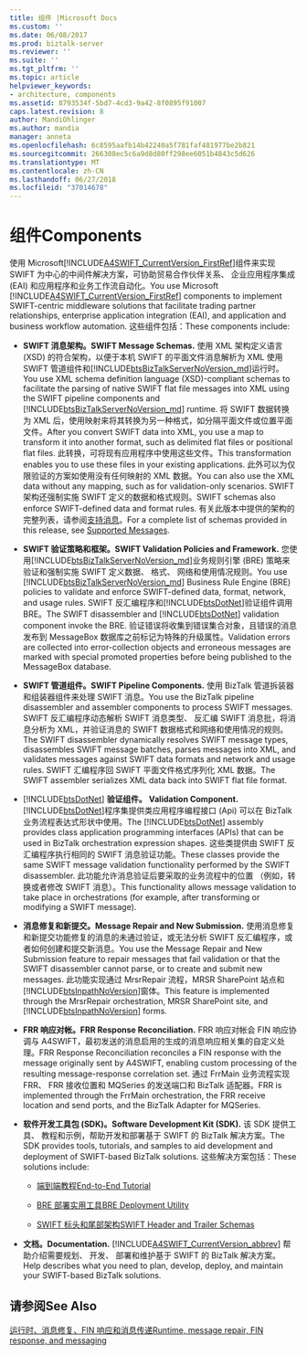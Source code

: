 ```yaml
---
title: 组件 |Microsoft Docs
ms.custom: ''
ms.date: 06/08/2017
ms.prod: biztalk-server
ms.reviewer: ''
ms.suite: ''
ms.tgt_pltfrm: ''
ms.topic: article
helpviewer_keywords:
- architecture, components
ms.assetid: 8793534f-5bd7-4cd3-9a42-8f0895f91007
caps.latest.revision: 8
author: MandiOhlinger
ms.author: mandia
manager: anneta
ms.openlocfilehash: 6c8595aafb14b42240a5f781faf481977be2b821
ms.sourcegitcommit: 266308ec5c6a9d8d80ff298ee6051b4843c5d626
ms.translationtype: MT
ms.contentlocale: zh-CN
ms.lasthandoff: 06/27/2018
ms.locfileid: "37014678"
---
```

# <a name="components"></a><span data-ttu-id="dd729-102">组件</span><span class="sxs-lookup"><span data-stu-id="dd729-102">Components</span></span>
<span data-ttu-id="dd729-103">使用 Microsoft[!INCLUDE[A4SWIFT_CurrentVersion_FirstRef](../../includes/a4swift-currentversion-firstref-md.md)]组件来实现 SWIFT 为中心的中间件解决方案，可协助贸易合作伙伴关系、 企业应用程序集成 (EAI) 和应用程序和业务工作流自动化。</span><span class="sxs-lookup"><span data-stu-id="dd729-103">You use Microsoft [!INCLUDE[A4SWIFT_CurrentVersion_FirstRef](../../includes/a4swift-currentversion-firstref-md.md)] components to implement SWIFT-centric middleware solutions that facilitate trading partner relationships, enterprise application integration (EAI), and application and business workflow automation.</span></span> <span data-ttu-id="dd729-104">这些组件包括：</span><span class="sxs-lookup"><span data-stu-id="dd729-104">These components include:</span></span>  
  
- <span data-ttu-id="dd729-105">**SWIFT 消息架构。**</span><span class="sxs-lookup"><span data-stu-id="dd729-105">**SWIFT Message Schemas.**</span></span> <span data-ttu-id="dd729-106">使用 XML 架构定义语言 (XSD) 的符合架构，以便于本机 SWIFT 的平面文件消息解析为 XML 使用 SWIFT 管道组件和[!INCLUDE[btsBizTalkServerNoVersion_md](../../includes/btsbiztalkservernoversion-md.md)]运行时。</span><span class="sxs-lookup"><span data-stu-id="dd729-106">You use XML schema definition language (XSD)-compliant schemas to facilitate the parsing of native SWIFT flat file messages into XML using the SWIFT pipeline components and [!INCLUDE[btsBizTalkServerNoVersion_md](../../includes/btsbiztalkservernoversion-md.md)] runtime.</span></span> <span data-ttu-id="dd729-107">将 SWIFT 数据转换为 XML 后，使用映射来将其转换为另一种格式，如分隔平面文件或位置平面文件。</span><span class="sxs-lookup"><span data-stu-id="dd729-107">After you convert SWIFT data into XML, you use a map to transform it into another format, such as delimited flat files or positional flat files.</span></span> <span data-ttu-id="dd729-108">此转换，可将现有应用程序中使用这些文件。</span><span class="sxs-lookup"><span data-stu-id="dd729-108">This transformation enables you to use these files in your existing applications.</span></span> <span data-ttu-id="dd729-109">此外可以为仅限验证的方案如使用没有任何映射的 XML 数据。</span><span class="sxs-lookup"><span data-stu-id="dd729-109">You can also use the XML data without any mapping, such as for validation-only scenarios.</span></span> <span data-ttu-id="dd729-110">SWIFT 架构还强制实施 SWIFT 定义的数据和格式规则。</span><span class="sxs-lookup"><span data-stu-id="dd729-110">SWIFT schemas also enforce SWIFT-defined data and format rules.</span></span> <span data-ttu-id="dd729-111">有关此版本中提供的架构的完整列表，请参阅[支持消息](../../adapters-and-accelerators/accelerator-swift/supported-messages.md)。</span><span class="sxs-lookup"><span data-stu-id="dd729-111">For a complete list of schemas provided in this release, see [Supported Messages](../../adapters-and-accelerators/accelerator-swift/supported-messages.md).</span></span>  
  
- <span data-ttu-id="dd729-112">**SWIFT 验证策略和框架。**</span><span class="sxs-lookup"><span data-stu-id="dd729-112">**SWIFT Validation Policies and Framework.**</span></span> <span data-ttu-id="dd729-113">您使用[!INCLUDE[btsBizTalkServerNoVersion_md](../../includes/btsbiztalkservernoversion-md.md)]业务规则引擎 (BRE) 策略来验证和强制实施 SWIFT 定义数据、 格式、 网络和使用情况规则。</span><span class="sxs-lookup"><span data-stu-id="dd729-113">You use [!INCLUDE[btsBizTalkServerNoVersion_md](../../includes/btsbiztalkservernoversion-md.md)] Business Rule Engine (BRE) policies to validate and enforce SWIFT-defined data, format, network, and usage rules.</span></span> <span data-ttu-id="dd729-114">SWIFT 反汇编程序和[!INCLUDE[btsDotNet](../../includes/btsdotnet-md.md)]验证组件调用 BRE。</span><span class="sxs-lookup"><span data-stu-id="dd729-114">The SWIFT disassembler and [!INCLUDE[btsDotNet](../../includes/btsdotnet-md.md)] validation component invoke the BRE.</span></span> <span data-ttu-id="dd729-115">验证错误将收集到错误集合对象，且错误的消息发布到 MessageBox 数据库之前标记为特殊的升级属性。</span><span class="sxs-lookup"><span data-stu-id="dd729-115">Validation errors are collected into error-collection objects and erroneous messages are marked with special promoted properties before being published to the MessageBox database.</span></span>  
  
- <span data-ttu-id="dd729-116">**SWIFT 管道组件。**</span><span class="sxs-lookup"><span data-stu-id="dd729-116">**SWIFT Pipeline Components.**</span></span> <span data-ttu-id="dd729-117">使用 BizTalk 管道拆装器和组装器组件来处理 SWIFT 消息。</span><span class="sxs-lookup"><span data-stu-id="dd729-117">You use the BizTalk pipeline disassembler and assembler components to process SWIFT messages.</span></span> <span data-ttu-id="dd729-118">SWIFT 反汇编程序动态解析 SWIFT 消息类型、 反汇编 SWIFT 消息批，将消息分析为 XML，并验证消息的 SWIFT 数据格式和网络和使用情况的规则。</span><span class="sxs-lookup"><span data-stu-id="dd729-118">The SWIFT disassembler dynamically resolves SWIFT message types, disassembles SWIFT message batches, parses messages into XML, and validates messages against SWIFT data formats and network and usage rules.</span></span> <span data-ttu-id="dd729-119">SWIFT 汇编程序回 SWIFT 平面文件格式序列化 XML 数据。</span><span class="sxs-lookup"><span data-stu-id="dd729-119">The SWIFT assembler serializes XML data back into SWIFT flat file format.</span></span>  
  
- [!INCLUDE[btsDotNet](../../includes/btsdotnet-md.md)]<span data-ttu-id="dd729-120">  **验证组件。**</span><span class="sxs-lookup"><span data-stu-id="dd729-120">  **Validation Component.**</span></span> <span data-ttu-id="dd729-121">[!INCLUDE[btsDotNet](../../includes/btsdotnet-md.md)]程序集提供类应用程序编程接口 (Api) 可以在 BizTalk 业务流程表达式形状中使用。</span><span class="sxs-lookup"><span data-stu-id="dd729-121">The [!INCLUDE[btsDotNet](../../includes/btsdotnet-md.md)] assembly provides class application programming interfaces (APIs) that can be used in BizTalk orchestration expression shapes.</span></span> <span data-ttu-id="dd729-122">这些类提供由 SWIFT 反汇编程序执行相同的 SWIFT 消息验证功能。</span><span class="sxs-lookup"><span data-stu-id="dd729-122">These classes provide the same SWIFT message validation functionality performed by the SWIFT disassembler.</span></span> <span data-ttu-id="dd729-123">此功能允许消息验证后要采取的业务流程中的位置 （例如，转换或者修改 SWIFT 消息）。</span><span class="sxs-lookup"><span data-stu-id="dd729-123">This functionality allows message validation to take place in orchestrations (for example, after transforming or modifying a SWIFT message).</span></span>  
  
- <span data-ttu-id="dd729-124">**消息修复和新提交。**</span><span class="sxs-lookup"><span data-stu-id="dd729-124">**Message Repair and New Submission.**</span></span> <span data-ttu-id="dd729-125">使用消息修复和新提交功能修复的消息的未通过验证，或无法分析 SWIFT 反汇编程序，或者如何创建和提交新消息。</span><span class="sxs-lookup"><span data-stu-id="dd729-125">You use the Message Repair and New Submission feature to repair messages that fail validation or that the SWIFT disassembler cannot parse, or to create and submit new messages.</span></span> <span data-ttu-id="dd729-126">此功能实现通过 MrsrRepair 流程，MRSR SharePoint 站点和[!INCLUDE[btsInpathNoVersion](../../includes/btsinpathnoversion-md.md)]窗体。</span><span class="sxs-lookup"><span data-stu-id="dd729-126">This feature is implemented through the MrsrRepair orchestration, MRSR SharePoint site, and [!INCLUDE[btsInpathNoVersion](../../includes/btsinpathnoversion-md.md)] forms.</span></span>  
  
- <span data-ttu-id="dd729-127">**FRR 响应对帐。**</span><span class="sxs-lookup"><span data-stu-id="dd729-127">**FRR Response Reconciliation.**</span></span> <span data-ttu-id="dd729-128">FRR 响应对帐会 FIN 响应协调与 A4SWIFT，最初发送的消息启用的生成的消息响应相关集的自定义处理。</span><span class="sxs-lookup"><span data-stu-id="dd729-128">FRR Response Reconciliation reconciles a FIN response with the message originally sent by A4SWIFT, enabling custom processing of the resulting message-response correlation set.</span></span> <span data-ttu-id="dd729-129">通过 FrrMain 业务流程实现 FRR、 FRR 接收位置和 MQSeries 的发送端口和 BizTalk 适配器。</span><span class="sxs-lookup"><span data-stu-id="dd729-129">FRR is implemented through the FrrMain orchestration, the FRR receive location and send ports, and the BizTalk Adapter for MQSeries.</span></span>  
  
- <span data-ttu-id="dd729-130">**软件开发工具包 (SDK)。**</span><span class="sxs-lookup"><span data-stu-id="dd729-130">**Software Development Kit (SDK).**</span></span> <span data-ttu-id="dd729-131">该 SDK 提供工具、 教程和示例，帮助开发和部署基于 SWIFT 的 BizTalk 解决方案。</span><span class="sxs-lookup"><span data-stu-id="dd729-131">The SDK provides tools, tutorials, and samples to aid development and deployment of SWIFT-based BizTalk solutions.</span></span> <span data-ttu-id="dd729-132">这些解决方案包括：</span><span class="sxs-lookup"><span data-stu-id="dd729-132">These solutions include:</span></span>  
  
  -   [<span data-ttu-id="dd729-133">端到端教程</span><span class="sxs-lookup"><span data-stu-id="dd729-133">End-to-End Tutorial</span></span>](../../adapters-and-accelerators/accelerator-swift/end-to-end-tutorial2.md)  
  
  -   [<span data-ttu-id="dd729-134">BRE 部署实用工具</span><span class="sxs-lookup"><span data-stu-id="dd729-134">BRE Deployment Utility</span></span>](../../adapters-and-accelerators/accelerator-swift/bre-deployment-utility.md)  
  
  -   [<span data-ttu-id="dd729-135">SWIFT 标头和尾部架构</span><span class="sxs-lookup"><span data-stu-id="dd729-135">SWIFT Header and Trailer Schemas</span></span>](../../adapters-and-accelerators/accelerator-swift/swift-header-and-trailer-schemas.md)  
  
- <span data-ttu-id="dd729-136">**文档。**</span><span class="sxs-lookup"><span data-stu-id="dd729-136">**Documentation.**</span></span> [!INCLUDE[A4SWIFT_CurrentVersion_abbrev](../../includes/a4swift-currentversion-abbrev-md.md)]<span data-ttu-id="dd729-137"> 帮助介绍需要规划、 开发、 部署和维护基于 SWIFT 的 BizTalk 解决方案。</span><span class="sxs-lookup"><span data-stu-id="dd729-137"> Help describes what you need to plan, develop, deploy, and maintain your SWIFT-based BizTalk solutions.</span></span>  
  
## <a name="see-also"></a><span data-ttu-id="dd729-138">请参阅</span><span class="sxs-lookup"><span data-stu-id="dd729-138">See Also</span></span>  
[<span data-ttu-id="dd729-139">运行时、消息修复、FIN 响应和消息传递</span><span class="sxs-lookup"><span data-stu-id="dd729-139">Runtime, message repair, FIN response, and messaging</span></span>](../../adapters-and-accelerators/accelerator-swift/runtime-message-repair-fin-response-and-messaging.md)